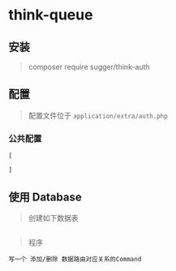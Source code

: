 # think-queue

## 安装
> composer require sugger/think-auth

## 配置
> 配置文件位于 `application/extra/auth.php`
### 公共配置

```
[
    
]
```

## 使用 Database
> 创建如下数据表
```

```
> 程序
```
写一个 添加/删除 数据路由对应关系的Command

```